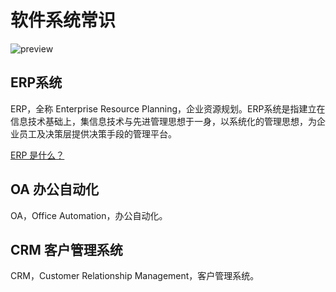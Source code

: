 # 软件系统常识

![preview](https://pica.zhimg.com/v2-4c025eb73bb012967aaeb455399a4dff_r.jpg?source=1940ef5c)

## ERP系统

ERP，全称 Enterprise Resource Planning，企业资源规划。ERP系统是指建立在信息技术基础上，集信息技术与先进管理思想于一身，以系统化的管理思想，为企业员工及决策层提供决策手段的管理平台。

[ERP 是什么？](https://www.zhihu.com/question/23824983)



## OA 办公自动化

OA，Office Automation，办公自动化。

## CRM 客户管理系统

CRM，Customer Relationship Management，客户管理系统。